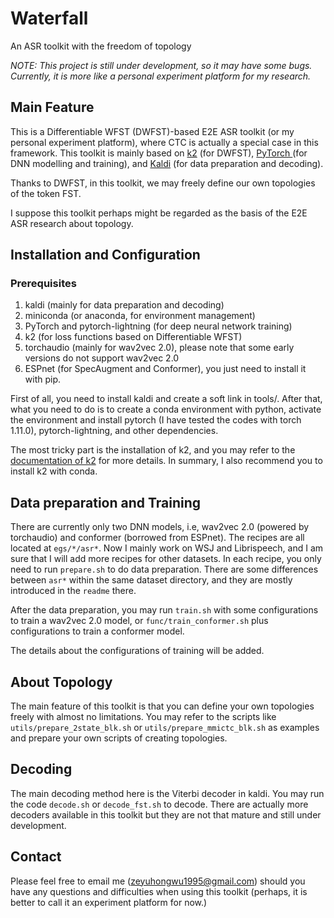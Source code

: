 # Waterfall
An ASR toolkit with the freedom of topology

*NOTE: This project is still under development, so it may have some bugs. Currently, it is more like a personal experiment platform for my research.*

## Main Feature

This is a Differentiable WFST (DWFST)-based E2E ASR toolkit (or my personal experiment platform), where CTC is actually a special case in this framework.
This toolkit is mainly based on [k2](https://github.com/k2-fsa/k2) (for DWFST), [PyTorch ](https://pytorch.org/) (for DNN modelling and training), 
and [Kaldi](https://kaldi-asr.org/doc/index.html) (for data preparation and decoding).

Thanks to DWFST, in this toolkit, we may freely define our own topologies of the token FST.

I suppose this toolkit perhaps might be regarded as the basis of the E2E ASR research about topology.

## Installation and Configuration

### Prerequisites

1. kaldi (mainly for data preparation and decoding)
2. miniconda (or anaconda, for environment management)
3. PyTorch and pytorch-lightning (for deep neural network training)
4. k2 (for loss functions based on Differentiable WFST)
5. torchaudio (mainly for wav2vec 2.0), please note that some early versions do not support wav2vec 2.0
6. ESPnet (for SpecAugment and Conformer), you just need to install it with pip.

First of all, you need to install kaldi and create a soft link in tools/.
After that, what you need to do is to create a conda environment with python, 
activate the environment and install pytorch (I have tested the codes with torch 1.11.0), pytorch-lightning, and other dependencies.

The most tricky part is the installation of k2, and you may refer to the [documentation of k2](https://k2-fsa.github.io/k2/) for more details.
In summary, I also recommend you to install k2 with conda.

## Data preparation and Training

There are currently only two DNN models, i.e, wav2vec 2.0 (powered by torchaudio) and conformer (borrowed from ESPnet). 
The recipes are all located at `egs/*/asr*`. Now I mainly work on WSJ and Librispeech, and I am sure that I will add more recipes for other datasets.
In each recipe, you only need to run `prepare.sh` to do data preparation. There are some differences between `asr*` within the same dataset directory, 
and they are mostly introduced in the `readme` there.

After the data preparation, you may run `train.sh` with some configurations to train a wav2vec 2.0 model, 
or `func/train_conformer.sh` plus configurations to train a conformer model.

The details about the configurations of training will be added.

## About Topology

The main feature of this toolkit is that you can define your own topologies freely with almost no limitations.
You may refer to the scripts like `utils/prepare_2state_blk.sh` or `utils/prepare_mmictc_blk.sh` as examples and prepare your own scripts of creating topologies.

## Decoding

The main decoding method here is the Viterbi decoder in kaldi.
You may run the code `decode.sh` or `decode_fst.sh` to decode.
There are actually more decoders available in this toolkit but they are not that mature and still under development.

## Contact

Please feel free to email me (zeyuhongwu1995@gmail.com) should you have any questions and difficulties when using this toolkit 
(perhaps, it is better to call it an experiment platform for now.)




